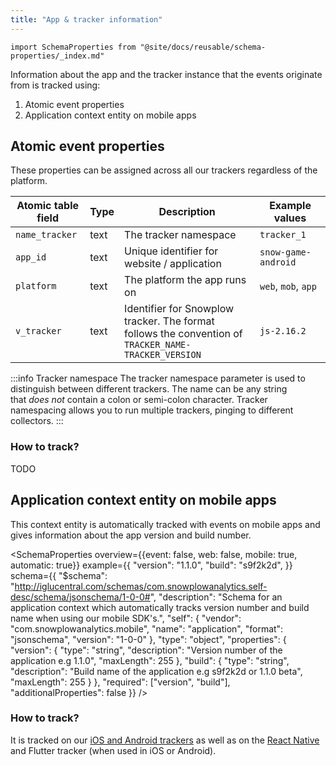 ```yaml
---
title: "App & tracker information"
---
```


```mdx-code-block
import SchemaProperties from "@site/docs/reusable/schema-properties/_index.md"
```

Information about the app and the tracker instance that the events originate from is tracked using:

1. Atomic event properties
2. Application context entity on mobile apps

## Atomic event properties

These properties can be assigned across all our trackers regardless of the platform.

Atomic table field | Type | Description | Example values
---|---|---|---
`name_tracker` | text | The tracker namespace | `tracker_1`
`app_id` | text | Unique identifier for website / application | `snow-game-android`
`platform` | text | The platform the app runs on | `web`, `mob`, `app`
`v_tracker` | text | Identifier for Snowplow tracker. The format follows the convention of `TRACKER_NAME-TRACKER_VERSION` | `js-2.16.2`

:::info Tracker namespace
The tracker namespace parameter is used to distinguish between different trackers. The name can be any string that _does not_ contain a colon or semi-colon character. Tracker namespacing allows you to run multiple trackers, pinging to different collectors.
:::

### How to track?

TODO

## Application context entity on mobile apps

This context entity is automatically tracked with events on mobile apps and gives information about the app version and build number.

<SchemaProperties
  overview={{event: false, web: false, mobile: true, automatic: true}}
  example={{
    "version": "1.1.0",
    "build": "s9f2k2d",
  }}
  schema={{ "$schema": "http://iglucentral.com/schemas/com.snowplowanalytics.self-desc/schema/jsonschema/1-0-0#", "description": "Schema for an application context which automatically tracks version number and build name when using our mobile SDK's.", "self": { "vendor": "com.snowplowanalytics.mobile", "name": "application", "format": "jsonschema", "version": "1-0-0" }, "type": "object", "properties": { "version": { "type": "string", "description": "Version number of the application e.g 1.1.0", "maxLength": 255 }, "build": { "type": "string", "description": "Build name of the application e.g s9f2k2d or 1.1.0 beta", "maxLength": 255 } }, "required": ["version", "build"], "additionalProperties": false }} />

### How to track?

It is tracked on our [iOS and Android trackers](/docs/collecting-data/collecting-from-own-applications/mobile-trackers/tracking-events/platform-and-application-context/index.md#application-context) as well as on the [React Native](/docs/collecting-data/collecting-from-own-applications/react-native-tracker/tracking-events/platform-and-application-context/index.md#application-context) and Flutter tracker (when used in iOS or Android).
